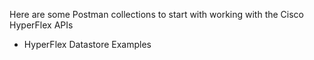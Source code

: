 Here are some Postman collections to start with working with the Cisco HyperFlex APIs

- HyperFlex Datastore Examples
